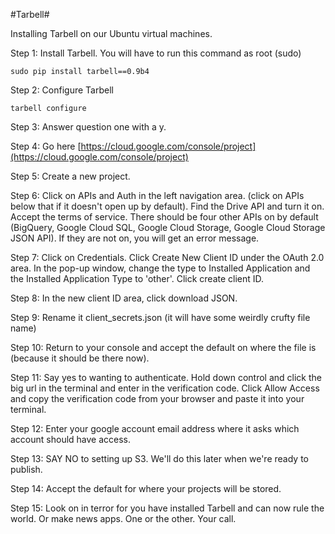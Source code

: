 #Tarbell#

Installing Tarbell on our Ubuntu virtual machines.

Step 1: Install Tarbell. You will have to run this command as root (sudo)

    sudo pip install tarbell==0.9b4
    
Step 2: Configure Tarbell

    tarbell configure
    
Step 3: Answer question one with a y.

Step 4: Go here [https://cloud.google.com/console/project](https://cloud.google.com/console/project)

Step 5: Create a new project.

Step 6: Click on APIs and Auth in the left navigation area. (click on APIs below that if it doesn't open up by default). Find the Drive API and turn it on. Accept the terms of service. There should be four other APIs on by default (BigQuery, Google Cloud SQL, Google Cloud Storage, Google Cloud Storage JSON API). If they are not on, you will get an error message. 

Step 7: Click on Credentials. Click Create New Client ID under the OAuth 2.0 area. In the pop-up window, change the type to Installed Application and the Installed Application Type to 'other'. Click create client ID.

Step 8: In the new client ID area, click download JSON. 

Step 9: Rename it client_secrets.json (it will have some weirdly crufty file name)

Step 10: Return to your console and accept the default on where the file is (because it should be there now).

Step 11: Say yes to wanting to authenticate. Hold down control and click the big url in the terminal and enter in the verification code. Click Allow Access and copy the verification code from your browser and paste it into your terminal.

Step 12: Enter your google account email address where it asks which account should have access. 

Step 13: SAY NO to setting up S3. We'll do this later when we're ready to publish.

Step 14: Accept the default for where your projects will be stored. 

Step 15: Look on in terror for you have installed Tarbell and can now rule the world. Or make news apps. One or the other. Your call.





